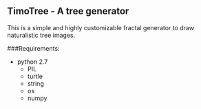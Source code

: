 ## TimoTree - A tree generator

This is a simple and highly customizable fractal generator to draw naturalistic tree images.

###Requirements:
- python 2.7    
  - PIL  
  - turtle  
  - string  
  - os  
  - numpy  


